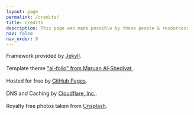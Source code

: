 ```yaml
---
layout: page
permalink: /credits/
title: credits
description: This page was made possible by these people & resources:
nav: false
nav_order: 9
---
```


Framework provided by <a href="https://jekyllrb.com/" target="_blank">Jekyll</a>.</br></br>Template theme <a href="https://github.com/alshedivat/al-folio">"al-folio" from Maruan Al-Shedivat </a>.</br></br> Hosted for free by <a href="https://pages.github.com/" target="_blank">GitHub Pages</a>.</br></br> DNS and Caching by <a href="https://www.cloudflare.com/" target="_blank">Cloudflare, Inc.</a>.</br></br> Royalty free photos taken from <a href="https://unsplash.com" target="_blank">Unsplash</a>.